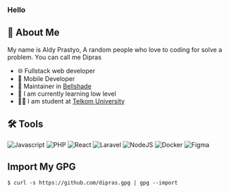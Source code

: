 ### Hello

## 📝 About Me
My name is Aldy Prastyo, A random people who love to coding for solve a problem. You can call me Dipras
- :globe_with_meridians: Fullstack web developer
- :iphone: Mobile Developer
- 📝 Maintainer in [Bellshade](https://github.com/bellshade)
- 🌱 I am currently learning low level
- 👨‍🎓 I am student at [Telkom University](https://surabaya.telkomuniversity.ac.id/)

## 🛠 Tools

![Javascript](https://img.shields.io/badge/JavaScript-323330?style=for-the-badge&logo=javascript&logoColor=F7DF1E) ![PHP](https://img.shields.io/badge/PHP-777BB4?style=for-the-badge&logo=php&logoColor=white) ![React](https://img.shields.io/badge/React-20232A?style=for-the-badge&logo=react&logoColor=61DAFB) ![Laravel](https://img.shields.io/badge/Laravel-FF2D20?style=for-the-badge&logo=laravel&logoColor=white) ![NodeJS](https://img.shields.io/badge/Node.js-339933?style=for-the-badge&logo=nodedotjs&logoColor=white) ![Docker](https://img.shields.io/badge/docker-%230db7ed.svg?style=for-the-badge&logo=docker&logoColor=white) ![Figma](https://img.shields.io/badge/figma-%23F24E1E.svg?style=for-the-badge&logo=figma&logoColor=white)

## Import My GPG
```
$ curl -s https://github.com/dipras.gpg | gpg --import
```
